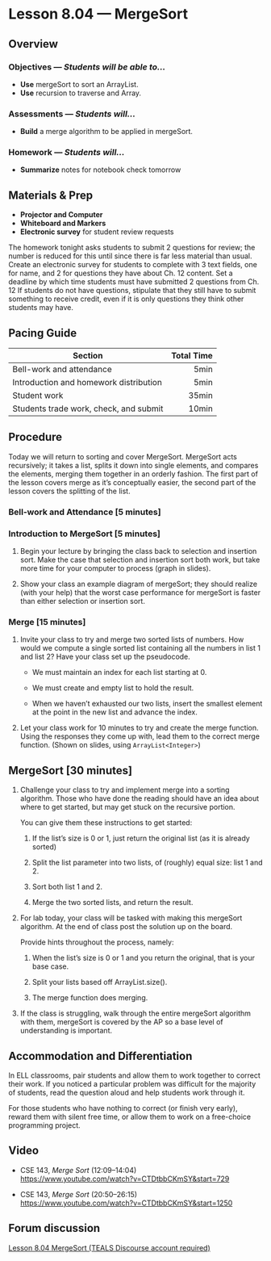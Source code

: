 Lesson 8.04 — MergeSort
====================================================================================================

Overview
--------
### Objectives — _Students will be able to…_
- **Use** mergeSort to sort an ArrayList.
- **Use** recursion to traverse and Array.

### Assessments — _Students will…_
- **Build** a merge algorithm to be applied in mergeSort.

### Homework — _Students will…_
- **Summarize** notes for notebook check tomorrow


Materials & Prep
----------------
- **Projector and Computer**
- **Whiteboard and Markers**
- **Electronic survey** for student review requests

The homework tonight asks students to submit 2 questions for review; the number is reduced for this
until since there is far less material than usual. Create an electronic survey for students to
complete with 3 text fields, one for name, and 2 for questions they have about Ch. 12 content. Set a
deadline by which time students must have submitted 2 questions from Ch. 12 If students do not have
questions, stipulate that they still have to submit something to receive credit, even if it is only
questions they think other students may have.


Pacing Guide
------------
| Section                                | Total Time |
|----------------------------------------|-----------:|
| Bell-work and attendance               |       5min |
| Introduction and homework distribution |       5min |
| Student work                           |      35min |
| Students trade work, check, and submit |      10min |


Procedure
---------
Today we will return to sorting and cover MergeSort. MergeSort acts recursively; it takes a list,
splits it down into single elements, and compares the elements, merging them together in an orderly
fashion. The first part of the lesson covers merge as it’s conceptually easier, the second part of
the lesson covers the splitting of the list.

### Bell-work and Attendance \[5 minutes\]

### Introduction to MergeSort \[5 minutes\]

1. Begin your lecture by bringing the class back to selection and insertion sort. Make the case that
   selection and insertion sort both work, but take more time for your computer to process (graph in
   slides).

2. Show your class an example diagram of mergeSort; they should realize (with your help) that the
   worst case performance for mergeSort is faster than either selection or insertion sort.

### Merge \[15 minutes\]

1. Invite your class to try and merge two sorted lists of numbers. How would we compute a single
   sorted list containing all the numbers in list 1 and list 2? Have your class set up the
   pseudocode.

   - We must maintain an index for each list starting at 0.

   - We must create and empty list to hold the result.

   - When we haven’t exhausted our two lists, insert the smallest element at the point in the new
     list and advance the index.

2. Let your class work for 10 minutes to try and create the merge function. Using the responses they
   come up with, lead them to the correct merge function. (Shown on slides, using
   `ArrayList<Integer>`)

MergeSort \[30 minutes\]
------------------------

1. Challenge your class to try and implement merge into a sorting algorithm. Those who have done the
   reading should have an idea about where to get started, but may get stuck on the recursive
   portion.

   You can give them these instructions to get started:

   1. If the list’s size is 0 or 1, just return the original list (as it is already sorted)

   2. Split the list parameter into two lists, of (roughly) equal size: list 1 and 2.

   3. Sort both list 1 and 2.

   4. Merge the two sorted lists, and return the result.

2. For lab today, your class will be tasked with making this mergeSort algorithm. At the end of
   class post the solution up on the board.

   Provide hints throughout the process, namely:

   1. When the list’s size is 0 or 1 and you return the original, that is your base case.

   2. Split your lists based off ArrayList.size().

   3. The merge function does merging.

3. If the class is struggling, walk through the entire mergeSort algorithm with them, mergeSort is
   covered by the AP so a base level of understanding is important.


Accommodation and Differentiation
---------------------------------
In ELL classrooms, pair students and allow them to work together to correct their work. If you
noticed a particular problem was difficult for the majority of students, read the question aloud and
help students work through it.

For those students who have nothing to correct (or finish very early), reward them with silent free
time, or allow them to work on a free-choice programming project.


Video
-----
- CSE 143, _Merge Sort_ (12:09–14:04)<br>
  <https://www.youtube.com/watch?v=CTDtbbCKmSY&start=729>

- CSE 143, _Merge Sort_ (20:50–26:15)<br>
  <https://www.youtube.com/watch?v=CTDtbbCKmSY&start=1250>


Forum discussion
----------------
[Lesson 8.04 MergeSort (TEALS Discourse account required)](http://forums.tealsk12.org/c/unit-8/8-04-mergesort)
